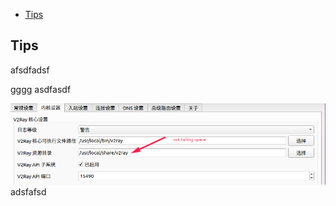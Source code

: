 <!-- vim-markdown-toc GitLab -->

- [Tips](#tips)

<!-- vim-markdown-toc -->

## Tips

<!-- [How to get across Great Fire Wall in Ubuntu20 with qv2ray](./gfw.md) -->

afsdfadsf

[gggg](./gfw.md)
asdfasdf

![asdfasdf](./img/gfw.png)
adsfafsd
